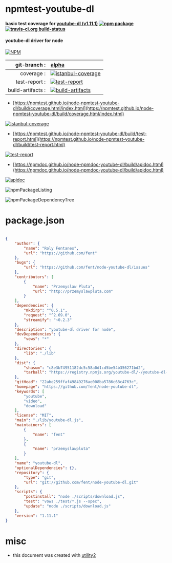 # npmtest-youtube-dl

#### basic test coverage for  [youtube-dl (v1.11.1)](https://github.com/fent/node-youtube-dl)  [![npm package](https://img.shields.io/npm/v/npmtest-youtube-dl.svg?style=flat-square)](https://www.npmjs.org/package/npmtest-youtube-dl) [![travis-ci.org build-status](https://api.travis-ci.org/npmtest/node-npmtest-youtube-dl.svg)](https://travis-ci.org/npmtest/node-npmtest-youtube-dl)

#### youtube-dl driver for node

[![NPM](https://nodei.co/npm/youtube-dl.png?downloads=true&downloadRank=true&stars=true)](https://www.npmjs.com/package/youtube-dl)

| git-branch : | [alpha](https://github.com/npmtest/node-npmtest-youtube-dl/tree/alpha)|
|--:|:--|
| coverage : | [![istanbul-coverage](https://npmtest.github.io/node-npmtest-youtube-dl/build/coverage.badge.svg)](https://npmtest.github.io/node-npmtest-youtube-dl/build/coverage.html/index.html)|
| test-report : | [![test-report](https://npmtest.github.io/node-npmtest-youtube-dl/build/test-report.badge.svg)](https://npmtest.github.io/node-npmtest-youtube-dl/build/test-report.html)|
| build-artifacts : | [![build-artifacts](https://npmtest.github.io/node-npmtest-youtube-dl/glyphicons_144_folder_open.png)](https://github.com/npmtest/node-npmtest-youtube-dl/tree/gh-pages/build)|

- [https://npmtest.github.io/node-npmtest-youtube-dl/build/coverage.html/index.html](https://npmtest.github.io/node-npmtest-youtube-dl/build/coverage.html/index.html)

[![istanbul-coverage](https://npmtest.github.io/node-npmtest-youtube-dl/build/screenCapture.buildCi.browser.%252Ftmp%252Fbuild%252Fcoverage.lib.html.png)](https://npmtest.github.io/node-npmtest-youtube-dl/build/coverage.html/index.html)

- [https://npmtest.github.io/node-npmtest-youtube-dl/build/test-report.html](https://npmtest.github.io/node-npmtest-youtube-dl/build/test-report.html)

[![test-report](https://npmtest.github.io/node-npmtest-youtube-dl/build/screenCapture.buildCi.browser.%252Ftmp%252Fbuild%252Ftest-report.html.png)](https://npmtest.github.io/node-npmtest-youtube-dl/build/test-report.html)

- [https://npmdoc.github.io/node-npmdoc-youtube-dl/build/apidoc.html](https://npmdoc.github.io/node-npmdoc-youtube-dl/build/apidoc.html)

[![apidoc](https://npmdoc.github.io/node-npmdoc-youtube-dl/build/screenCapture.buildCi.browser.%252Ftmp%252Fbuild%252Fapidoc.html.png)](https://npmdoc.github.io/node-npmdoc-youtube-dl/build/apidoc.html)

![npmPackageListing](https://npmtest.github.io/node-npmtest-youtube-dl/build/screenCapture.npmPackageListing.svg)

![npmPackageDependencyTree](https://npmtest.github.io/node-npmtest-youtube-dl/build/screenCapture.npmPackageDependencyTree.svg)



# package.json

```json

{
    "author": {
        "name": "Roly Fentanes",
        "url": "https://github.com/fent"
    },
    "bugs": {
        "url": "https://github.com/fent/node-youtube-dl/issues"
    },
    "contributors": [
        {
            "name": "Przemyslaw Pluta",
            "url": "http://przemyslawpluta.com"
        }
    ],
    "dependencies": {
        "mkdirp": "^0.5.1",
        "request": "^2.69.0",
        "streamify": "~0.2.3"
    },
    "description": "youtube-dl driver for node",
    "devDependencies": {
        "vows": "*"
    },
    "directories": {
        "lib": "./lib"
    },
    "dist": {
        "shasum": "c8e3b74951182dc5c58a0d1cd5be54b356271bd2",
        "tarball": "https://registry.npmjs.org/youtube-dl/-/youtube-dl-1.11.1.tgz"
    },
    "gitHead": "22abe259ffaf49849276ae008ba5786c68c4763c",
    "homepage": "https://github.com/fent/node-youtube-dl",
    "keywords": [
        "youtube",
        "video",
        "download"
    ],
    "license": "MIT",
    "main": "./lib/youtube-dl.js",
    "maintainers": [
        {
            "name": "fent"
        },
        {
            "name": "przemyslawpluta"
        }
    ],
    "name": "youtube-dl",
    "optionalDependencies": {},
    "repository": {
        "type": "git",
        "url": "git://github.com/fent/node-youtube-dl.git"
    },
    "scripts": {
        "postinstall": "node ./scripts/download.js",
        "test": "vows ./test/*.js --spec",
        "update": "node ./scripts/download.js"
    },
    "version": "1.11.1"
}
```



# misc
- this document was created with [utility2](https://github.com/kaizhu256/node-utility2)

